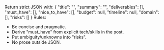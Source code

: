 Return strict JSON with:
{ "title": "", "summary": "", "deliverables": [], "must_have": [], "nice_to_have": [], "budget": null, "timeline": null, "domain": [], "risks": [] }
Rules:
- Be concise and pragmatic.
- Derive "must_have" from explicit tech/skills in the post.
- Put ambiguity/unknowns into "risks".
- No prose outside JSON.
